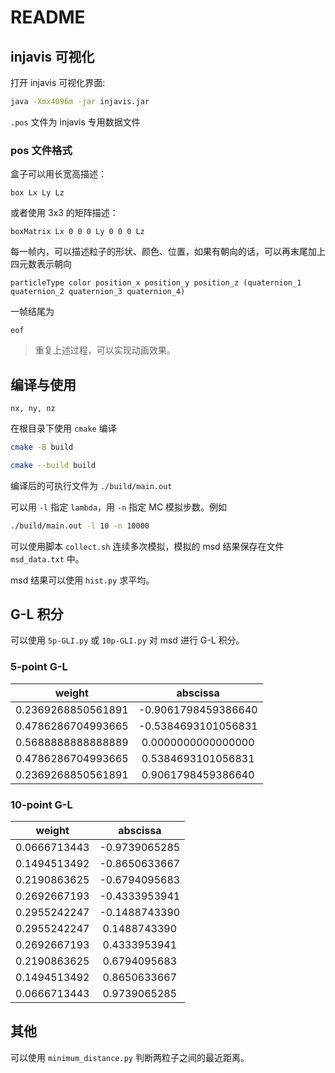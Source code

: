 # README

## injavis 可视化

打开 injavis 可视化界面:

```bash
java -Xmx4096m -jar injavis.jar
```

`.pos` 文件为 injavis 专用数据文件

### pos 文件格式

盒子可以用长宽高描述：

```text
box Lx Ly Lz
```

或者使用 3x3 的矩阵描述：

```text
boxMatrix Lx 0 0 0 Ly 0 0 0 Lz
```

每一帧内，可以描述粒子的形状、颜色、位置，如果有朝向的话，可以再末尾加上四元数表示朝向

```text
particleType color position_x position_y position_z (quaternion_1 quaternion_2 quaternion_3 quaternion_4)
```

一帧结尾为

```text
eof
```

> 重复上述过程，可以实现动画效果。

## 编译与使用

`nx, ny, nz`

在根目录下使用 `cmake` 编译

```bash
cmake -B build

cmake --build build
```

编译后的可执行文件为 `./build/main.out`

可以用 `-l` 指定 `lambda`，用 `-n` 指定 MC 模拟步数。例如

```bash
./build/main.out -l 10 -n 10000
```

可以使用脚本 `collect.sh` 连续多次模拟，模拟的 msd 结果保存在文件 `msd_data.txt` 中。

msd 结果可以使用 `hist.py` 求平均。

## G-L 积分

可以使用 `5p-GLI.py` 或 `10p-GLI.py` 对 msd 进行 G-L 积分。

### 5-point G-L

|       weight      |      abscissa     |
|:-----------------:|:-----------------:|
|0.2369268850561891 |-0.9061798459386640|
|0.4786286704993665 |-0.5384693101056831|
|0.5688888888888889 | 0.0000000000000000|
|0.4786286704993665 | 0.5384693101056831|
|0.2369268850561891 | 0.9061798459386640|

### 10-point G-L

|       weight      |      abscissa     |
|:-----------------:|:-----------------:|
|0.0666713443       |-0.9739065285      |
|0.1494513492       |-0.8650633667      |
|0.2190863625       |-0.6794095683      |
|0.2692667193       |-0.4333953941      |
|0.2955242247       |-0.1488743390      |
|0.2955242247       | 0.1488743390      |
|0.2692667193       | 0.4333953941      |
|0.2190863625       | 0.6794095683      |
|0.1494513492       | 0.8650633667      |
|0.0666713443       | 0.9739065285      |

## 其他

可以使用 `minimum_distance.py` 判断两粒子之间的最近距离。

